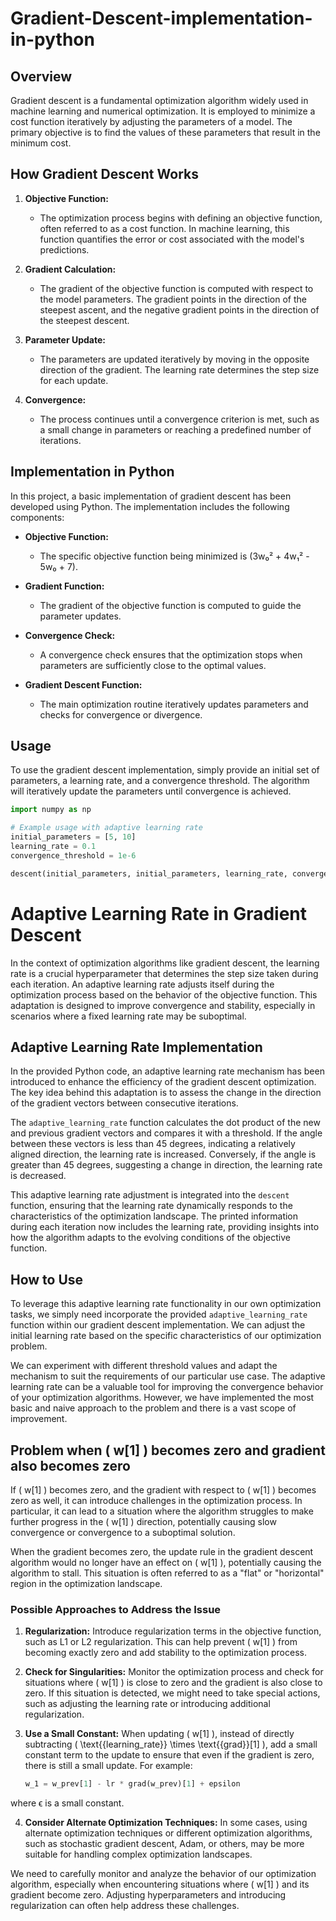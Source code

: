 # Gradient-Descent-implementation-in-python

## Overview

Gradient descent is a fundamental optimization algorithm widely used in machine learning and numerical optimization. It is employed to minimize a cost function iteratively by adjusting the parameters of a model. The primary objective is to find the values of these parameters that result in the minimum cost.

## How Gradient Descent Works

1. **Objective Function:**
   - The optimization process begins with defining an objective function, often referred to as a cost function. In machine learning, this function quantifies the error or cost associated with the model's predictions.

2. **Gradient Calculation:**
   - The gradient of the objective function is computed with respect to the model parameters. The gradient points in the direction of the steepest ascent, and the negative gradient points in the direction of the steepest descent.

3. **Parameter Update:**
   - The parameters are updated iteratively by moving in the opposite direction of the gradient. The learning rate determines the step size for each update.

4. **Convergence:**
   - The process continues until a convergence criterion is met, such as a small change in parameters or reaching a predefined number of iterations.

## Implementation in Python

In this project, a basic implementation of gradient descent has been developed using Python. The implementation includes the following components:

- **Objective Function:**
  - The specific objective function being minimized is \(3w₀² + 4w₁² - 5w₀ + 7\).

- **Gradient Function:**
  - The gradient of the objective function is computed to guide the parameter updates.

- **Convergence Check:**
  - A convergence check ensures that the optimization stops when parameters are sufficiently close to the optimal values.

- **Gradient Descent Function:**
  - The main optimization routine iteratively updates parameters and checks for convergence or divergence.

## Usage

To use the gradient descent implementation, simply provide an initial set of parameters, a learning rate, and a convergence threshold. The algorithm will iteratively update the parameters until convergence is achieved.

```python
import numpy as np

# Example usage with adaptive learning rate
initial_parameters = [5, 10]
learning_rate = 0.1
convergence_threshold = 1e-6

descent(initial_parameters, initial_parameters, learning_rate, convergence_threshold)

```
# Adaptive Learning Rate in Gradient Descent

In the context of optimization algorithms like gradient descent, the learning rate is a crucial hyperparameter that determines the step size taken during each iteration. An adaptive learning rate adjusts itself during the optimization process based on the behavior of the objective function. This adaptation is designed to improve convergence and stability, especially in scenarios where a fixed learning rate may be suboptimal.

## Adaptive Learning Rate Implementation

In the provided Python code, an adaptive learning rate mechanism has been introduced to enhance the efficiency of the gradient descent optimization. The key idea behind this adaptation is to assess the change in the direction of the gradient vectors between consecutive iterations.

The `adaptive_learning_rate` function calculates the dot product of the new and previous gradient vectors and compares it with a threshold. If the angle between these vectors is less than 45 degrees, indicating a relatively aligned direction, the learning rate is increased. Conversely, if the angle is greater than 45 degrees, suggesting a change in direction, the learning rate is decreased.

This adaptive learning rate adjustment is integrated into the `descent` function, ensuring that the learning rate dynamically responds to the characteristics of the optimization landscape. The printed information during each iteration now includes the learning rate, providing insights into how the algorithm adapts to the evolving conditions of the objective function.

## How to Use

To leverage this adaptive learning rate functionality in our own optimization tasks, we simply need incorporate the provided `adaptive_learning_rate` function within our gradient descent implementation. We can adjust the initial learning rate based on the specific characteristics of our optimization problem.

We can experiment with different threshold values and adapt the mechanism to suit the requirements of our particular use case. The adaptive learning rate can be a valuable tool for improving the convergence behavior of your optimization algorithms. However, we have implemented the most basic and naive approach to the problem
and there is a vast scope of improvement.


## Problem when \( w[1] \) becomes zero and gradient also becomes zero

If \( w[1] \) becomes zero, and the gradient with respect to \( w[1] \) becomes zero as well, it can introduce challenges in the optimization process. In particular, it can lead to a situation where the algorithm struggles to make further progress in the \( w[1] \) direction, potentially causing slow convergence or convergence to a suboptimal solution.

When the gradient becomes zero, the update rule in the gradient descent algorithm would no longer have an effect on \( w[1] \), potentially causing the algorithm to stall. This situation is often referred to as a "flat" or "horizontal" region in the optimization landscape.

### Possible Approaches to Address the Issue

1. **Regularization:** Introduce regularization terms in the objective function, such as L1 or L2 regularization. This can help prevent \( w[1] \) from becoming exactly zero and add stability to the optimization process.

2. **Check for Singularities:** Monitor the optimization process and check for situations where \( w[1] \) is close to zero and the gradient is also close to zero. If this situation is detected, we might need to take special actions, such as adjusting the learning rate or introducing additional regularization.

3. **Use a Small Constant:** When updating \( w[1] \), instead of directly subtracting \( \text{{learning\_rate}} \times \text{{grad}}[1] \), add a small constant term to the update to ensure that even if the gradient is zero, there is still a small update. For example:
   ```python
   w_1 = w_prev[1] - lr * grad(w_prev)[1] + epsilon
   ```
where ϵ is a small constant.

4. **Consider Alternate Optimization Techniques:** In some cases, using alternate optimization techniques or different optimization algorithms, such as stochastic gradient descent, Adam, or others, may be more suitable for handling complex optimization landscapes.

We need to carefully monitor and analyze the behavior of our optimization algorithm, especially when encountering situations where \( w[1] \) and its gradient become zero. Adjusting hyperparameters and introducing regularization can often help address these challenges.
